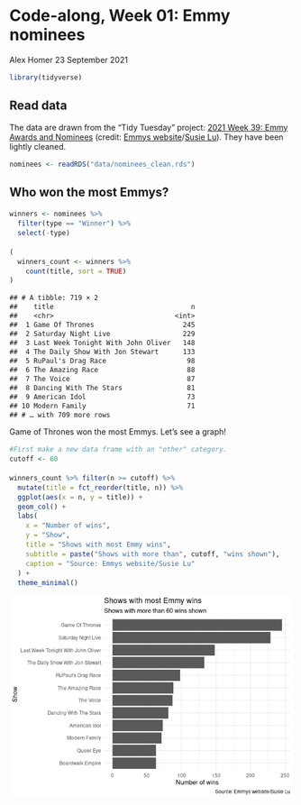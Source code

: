 Code-along, Week 01: Emmy nominees
================
Alex Homer
23 September 2021

``` r
library(tidyverse)
```

## Read data

The data are drawn from the “Tidy Tuesday” project: [2021 Week 39: Emmy
Awards and
Nominees](https://github.com/rfordatascience/tidytuesday/blob/master/data/2021/2021-09-21/readme.md)
(credit: [Emmys
website](https://www.emmys.com/awards/nominations/award-search)/[Susie
Lu](https://www.susielu.com/data-viz/emmy-2017)). They have been lightly
cleaned.

``` r
nominees <- readRDS("data/nominees_clean.rds")
```

## Who won the most Emmys?

``` r
winners <- nominees %>%
  filter(type == "Winner") %>%
  select(-type)

(
  winners_count <- winners %>%
    count(title, sort = TRUE)
)
```

    ## # A tibble: 719 × 2
    ##    title                                  n
    ##    <chr>                              <int>
    ##  1 Game Of Thrones                      245
    ##  2 Saturday Night Live                  229
    ##  3 Last Week Tonight With John Oliver   148
    ##  4 The Daily Show With Jon Stewart      133
    ##  5 RuPaul's Drag Race                    98
    ##  6 The Amazing Race                      88
    ##  7 The Voice                             87
    ##  8 Dancing With The Stars                81
    ##  9 American Idol                         73
    ## 10 Modern Family                         71
    ## # … with 709 more rows

Game of Thrones won the most Emmys. Let’s see a graph!

``` r
#First make a new data frame with an "other" category.
cutoff <- 60

winners_count %>% filter(n >= cutoff) %>%
  mutate(title = fct_reorder(title, n)) %>%
  ggplot(aes(x = n, y = title)) +
  geom_col() +
  labs(
    x = "Number of wins",
    y = "Show",
    title = "Shows with most Emmy wins",
    subtitle = paste("Shows with more than", cutoff, "wins shown"),
    caption = "Source: Emmys website/Susie Lu"
  ) +
  theme_minimal()
```

![](emmys_files/figure-gfm/winner-plot-1.png)<!-- -->
